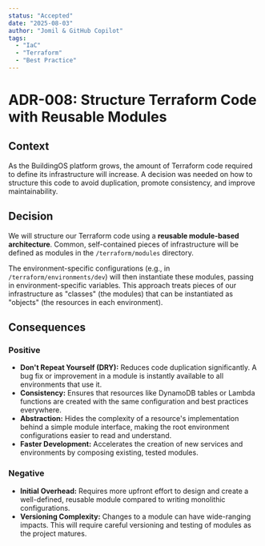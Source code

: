 ```yaml
---
status: "Accepted"
date: "2025-08-03"
author: "Jomil & GitHub Copilot"
tags:
  - "IaC"
  - "Terraform"
  - "Best Practice"
---
```


# ADR-008: Structure Terraform Code with Reusable Modules

## Context

As the BuildingOS platform grows, the amount of Terraform code required to define its infrastructure will increase. A decision was needed on how to structure this code to avoid duplication, promote consistency, and improve maintainability.

## Decision

We will structure our Terraform code using a **reusable module-based architecture**. Common, self-contained pieces of infrastructure will be defined as modules in the `/terraform/modules` directory.

The environment-specific configurations (e.g., in `/terraform/environments/dev`) will then instantiate these modules, passing in environment-specific variables. This approach treats pieces of our infrastructure as "classes" (the modules) that can be instantiated as "objects" (the resources in each environment).

## Consequences

### Positive

-   **Don't Repeat Yourself (DRY):** Reduces code duplication significantly. A bug fix or improvement in a module is instantly available to all environments that use it.
-   **Consistency:** Ensures that resources like DynamoDB tables or Lambda functions are created with the same configuration and best practices everywhere.
-   **Abstraction:** Hides the complexity of a resource's implementation behind a simple module interface, making the root environment configurations easier to read and understand.
-   **Faster Development:** Accelerates the creation of new services and environments by composing existing, tested modules.

### Negative

-   **Initial Overhead:** Requires more upfront effort to design and create a well-defined, reusable module compared to writing monolithic configurations.
-   **Versioning Complexity:** Changes to a module can have wide-ranging impacts. This will require careful versioning and testing of modules as the project matures.
